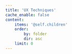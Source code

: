 ```yaml
---
title: 'UX Techniques'
cache_enable: false
content:
    items: '@self.children'
    order:
        by: folder
        dir: asc
    limit: 0
---
```

